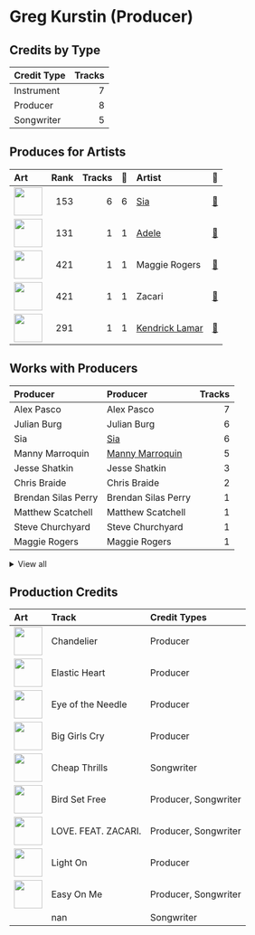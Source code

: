 # Greg Kurstin (Producer)

## Credits by Type

| Credit Type | Tracks |
|:---|---:|
| Instrument | 7 |
| Producer | 8 |
| Songwriter | 5 |

## Produces for Artists

| Art | Rank | Tracks | 💚 | Artist | 🔗 |
|:---|---:|---:|---:|:---|:---|
| <img src="https://i.scdn.co/image/ab6761610000e5eb7c997fe6951bc0926f09ba38" alt="" width="50" /> | 153 | 6 | 6 | [Sia](../../artists/sia/overview.md) | [🔗](https://open.spotify.com/artist/5WUlDfRSoLAfcVSX1WnrxN) |
| <img src="https://i.scdn.co/image/ab6761610000e5eb68f6e5892075d7f22615bd17" alt="" width="50" /> | 131 | 1 | 1 | [Adele](../../artists/adele/overview.md) | [🔗](https://open.spotify.com/artist/4dpARuHxo51G3z768sgnrY) |
| <img src="https://i.scdn.co/image/ab6761610000e5eb621d7cddc0d2fa4d94ed1c1e" alt="" width="50" /> | 421 | 1 | 1 | Maggie Rogers | [🔗](https://open.spotify.com/artist/4NZvixzsSefsNiIqXn0NDe) |
| <img src="https://i.scdn.co/image/ab6761610000e5ebdb78fbd1c000f16792795648" alt="" width="50" /> | 421 | 1 | 1 | Zacari | [🔗](https://open.spotify.com/artist/3qBKjEOanahMxlRojwCzhI) |
| <img src="https://i.scdn.co/image/ab6761610000e5eb437b9e2a82505b3d93ff1022" alt="" width="50" /> | 291 | 1 | 1 | [Kendrick Lamar](../../artists/kendrick_lamar/overview.md) | [🔗](https://open.spotify.com/artist/2YZyLoL8N0Wb9xBt1NhZWg) |

## Works with Producers

| Producer | Producer | Tracks |
|:---|:---|---:|
| Alex Pasco | Alex Pasco | 7 |
| Julian Burg | Julian Burg | 6 |
| Sia | [Sia](../sia/overview.md) | 6 |
| Manny Marroquin | [Manny Marroquin](../manny_marroquin/overview.md) | 5 |
| Jesse Shatkin | Jesse Shatkin | 3 |
| Chris Braide | Chris Braide | 2 |
| Brendan Silas Perry | Brendan Silas Perry | 1 |
| Matthew Scatchell | Matthew Scatchell | 1 |
| Steve Churchyard | Steve Churchyard | 1 |
| Maggie Rogers | Maggie Rogers | 1 |


<details>
<summary>View all</summary>

| Producer | Producer | Tracks |
|:---|:---|---:|
| Andrew Swanson | Andrew Swanson | 1 |
| Serban Ghenea | [Serban Ghenea](../serban_ghenea/overview.md) | 1 |
| Adele | Adele | 1 |
| David Campbell | David Campbell | 1 |
| Cyrus "Nois" Taghipour | Cyrus "Nois" Taghipour | 1 |
| Tom Elmhirst | Tom Elmhirst | 1 |
| Thomas Pentz | Thomas Pentz | 1 |
| Diplo | Diplo | 1 |
| Anthony Tiffith | Anthony Tiffith | 1 |
| Sounwave | [Sounwave](../sounwave/overview.md) | 1 |
| John Hanes | [John Hanes](../john_hanes/overview.md) | 1 |
| Zacari Pacaldo | Zacari Pacaldo | 1 |
| Rob Kleiner | Rob Kleiner | 1 |
| Kid Harpoon | [Kid Harpoon](../kid_harpoon/overview.md) | 1 |
| Teddy Walton | Teddy Walton | 1 |
| Derek Ali | Derek Ali | 1 |
| Kendrick Lamar | Kendrick Lamar | 1 |
| Zeke Mishanec | Zeke Mishanec | 1 |

</details>


## Production Credits

| Art | Track | Credit Types |
|:---|:---|:---|
| <img src="https://i.scdn.co/image/ab67616d0000b273b55ed804149fffbb5e35ff34" alt="" width="50" /> | Chandelier | Producer |
| <img src="https://i.scdn.co/image/ab67616d0000b273b55ed804149fffbb5e35ff34" alt="" width="50" /> | Elastic Heart | Producer |
| <img src="https://i.scdn.co/image/ab67616d0000b273b55ed804149fffbb5e35ff34" alt="" width="50" /> | Eye of the Needle | Producer |
| <img src="https://i.scdn.co/image/ab67616d0000b273b55ed804149fffbb5e35ff34" alt="" width="50" /> | Big Girls Cry | Producer |
| <img src="https://i.scdn.co/image/ab67616d0000b273754b2fddebe7039fdb912837" alt="" width="50" /> | Cheap Thrills | Songwriter |
| <img src="https://i.scdn.co/image/ab67616d0000b273754b2fddebe7039fdb912837" alt="" width="50" /> | Bird Set Free | Producer, Songwriter |
| <img src="https://i.scdn.co/image/ab67616d0000b2738b52c6b9bc4e43d873869699" alt="" width="50" /> | LOVE. FEAT. ZACARI. | Producer, Songwriter |
| <img src="https://i.scdn.co/image/ab67616d0000b273d658a02ba8931985bdc4e0da" alt="" width="50" /> | Light On | Producer |
| <img src="https://i.scdn.co/image/ab67616d0000b27350dba34377a595e35f81b0e4" alt="" width="50" /> | Easy On Me | Producer, Songwriter |
| | nan | Songwriter |
